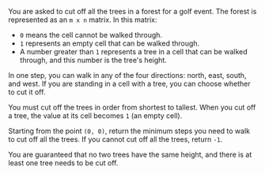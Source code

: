 You are asked to cut off all the trees in a forest for a golf event. The forest is represented as an `m x n` matrix. In this matrix:

- `0` means the cell cannot be walked through.
- `1` represents an empty cell that can be walked through.
- A number greater than `1` represents a tree in a cell that can be walked through, and this number is the tree's height.

In one step, you can walk in any of the four directions: north, east, south, and west. If you are standing in a cell with a tree, you can choose whether to cut it off.

You must cut off the trees in order from shortest to tallest. When you cut off a tree, the value at its cell becomes `1` (an empty cell).

Starting from the point `(0, 0)`, return the minimum steps you need to walk to cut off all the trees. If you cannot cut off all the trees, return `-1`.

You are guaranteed that no two trees have the same height, and there is at least one tree needs to be cut off.